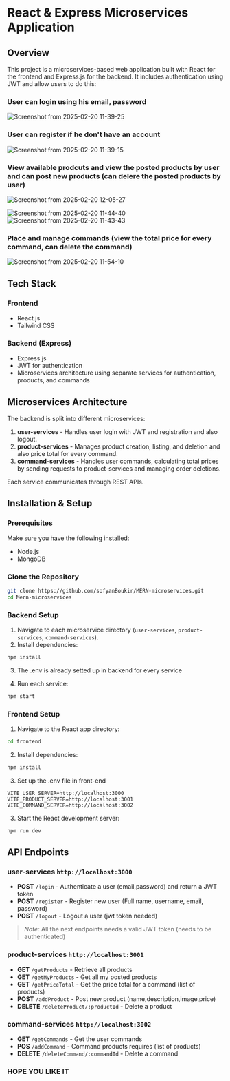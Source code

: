 # React & Express Microservices Application

## Overview
This project is a microservices-based web application built with React for the frontend and Express.js for the backend. It includes authentication using JWT and allow users to do this:

### User can login using his email, password
![Screenshot from 2025-02-20 11-39-25](https://github.com/user-attachments/assets/13cb7e7e-a549-4ca9-b882-757e3085c4cf)


### User can register if he don't have an account
![Screenshot from 2025-02-20 11-39-15](https://github.com/user-attachments/assets/6840ad47-3650-42ff-9521-09fffabc0e6d)

### View available prodcuts and view the posted products by user and can post new products (can delere the posted products by user)
![Screenshot from 2025-02-20 12-05-27](https://github.com/user-attachments/assets/931824cf-7c40-484c-a950-0ca6cb094200)

![Screenshot from 2025-02-20 11-44-40](https://github.com/user-attachments/assets/ede4e02c-b3f9-4a0d-8904-1ab962a8c35d)
![Screenshot from 2025-02-20 11-43-43](https://github.com/user-attachments/assets/71168070-76c1-4d5b-bf45-f8cb1490246a)

### Place and manage commands (view the total price for every command, can delete the command)
![Screenshot from 2025-02-20 11-54-10](https://github.com/user-attachments/assets/284a478d-c68a-447f-b82f-19ffc3f9106e)


## Tech Stack

### Frontend
- React.js
- Tailwind CSS

### Backend (Express)
- Express.js
- JWT for authentication
- Microservices architecture using separate services for authentication, products, and commands

## Microservices Architecture
The backend is split into different microservices:
1. **user-services** - Handles user login with JWT and registration and also logout.
2. **product-services** - Manages product creation, listing, and deletion and also price total for every command.
3. **command-services** - Handles user commands, calculating total prices by sending requests to product-services and managing order deletions.

Each service communicates through REST APIs.

## Installation & Setup

### Prerequisites
Make sure you have the following installed:
- Node.js
- MongoDB

### Clone the Repository
```sh
git clone https://github.com/sofyanBoukir/MERN-microservices.git
cd Mern-microservices
```

### Backend Setup
1. Navigate to each microservice directory (`user-services`, `product-services`, `command-services`).
2. Install dependencies:
```sh
npm install
```
3. The .env is already setted up in backend for every service

4. Run each service:
```sh
npm start
```

### Frontend Setup
1. Navigate to the React app directory:
```sh
cd frontend
```
2. Install dependencies:
```sh
npm install
```
3. Set up the .env file in front-end
  ```
  VITE_USER_SERVER=http://localhost:3000
  VITE_PRODUCT_SERVER=http://localhost:3001
  VITE_COMMAND_SERVER=http://localhost:3002
```
3. Start the React development server:
```sh
npm run dev
```

## API Endpoints
### user-services ```http://localhost:3000```
- **POST** `/login` -  Authenticate a user (email,password) and return a JWT token
- **POST** `/register` - Register new user (Full name, username, email, password)
- **POST** `/logout` - Logout a user (jwt token needed)

> *Note:* All the next endpoints needs a valid JWT token (needs to be authenticated)

### product-services ```http://localhost:3001```
- **GET** `/getProducts` - Retrieve all products
- **GET** `/getMyProducts` - Get all my posted products
- **GET** `/getPriceTotal` - Get the price total for a command (list of products)
- **POST** `/addProduct` - Post new product (name,description,image,price)
- **DELETE** `/deleteProduct/:productId` - Delete a product

### command-services ```http://localhost:3002```
- **GET** `/getCommands` - Get the user commands
- **POS** `/addCommand` - Command products requires (list of products)
- **DELETE** `/deleteCommand/:commandId` - Delete a command

### HOPE YOU LIKE IT 
